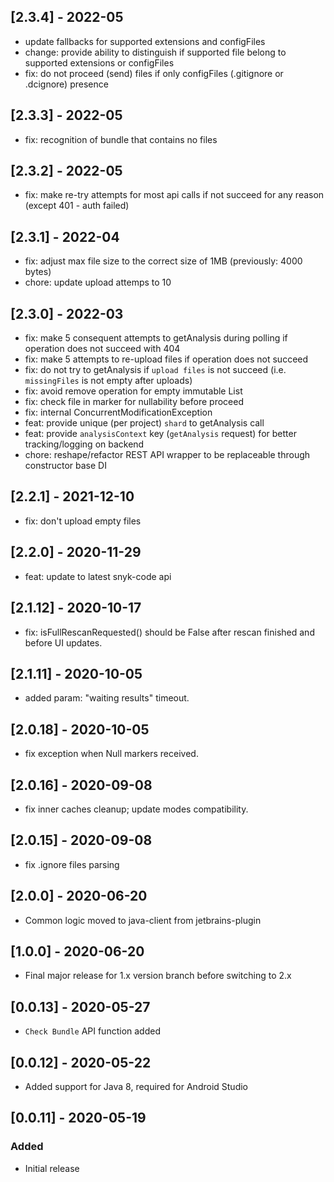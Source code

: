 ## [2.3.4] - 2022-05
- update fallbacks for supported extensions and configFiles
- change: provide ability to distinguish if supported file belong to supported extensions or configFiles 
- fix: do not proceed (send) files if only configFiles (.gitignore or .dcignore) presence

## [2.3.3] - 2022-05
- fix: recognition of bundle that contains no files

## [2.3.2] - 2022-05
- fix: make re-try attempts for most api calls if not succeed for any reason (except 401 - auth failed)

## [2.3.1] - 2022-04
- fix: adjust max file size to the correct size of 1MB (previously: 4000 bytes)
- chore: update upload attemps to 10

## [2.3.0] - 2022-03
- fix: make 5 consequent attempts to getAnalysis during polling if operation does not succeed with 404
- fix: make 5 attempts to re-upload files if operation does not succeed
- fix: do not try to getAnalysis if `upload files` is not succeed (i.e. `missingFiles` is not empty after uploads)
- fix: avoid remove operation for empty immutable List
- fix: check file in marker for nullability before proceed
- fix: internal ConcurrentModificationException 
- feat: provide unique (per project) `shard` to getAnalysis call
- feat: provide `analysisContext` key (`getAnalysis` request) for better tracking/logging on backend
- chore: reshape/refactor REST API wrapper to be replaceable through constructor base DI

## [2.2.1] - 2021-12-10
- fix: don't upload empty files

## [2.2.0] - 2020-11-29
- feat: update to latest snyk-code api

## [2.1.12] - 2020-10-17
- fix: isFullRescanRequested() should be False after rescan finished and before UI updates.

## [2.1.11] - 2020-10-05
- added param: "waiting results" timeout. 

## [2.0.18] - 2020-10-05
- fix exception when Null markers received. 

## [2.0.16] - 2020-09-08
- fix inner caches cleanup; update modes compatibility. 

## [2.0.15] - 2020-09-08
- fix .ignore files parsing

## [2.0.0] - 2020-06-20
- Common logic moved to java-client from jetbrains-plugin

## [1.0.0] - 2020-06-20
- Final major release for 1.x version branch before switching to 2.x

## [0.0.13] - 2020-05-27
- `Check Bundle` API function added

## [0.0.12] - 2020-05-22
- Added support for Java 8, required for Android Studio

## [0.0.11] - 2020-05-19
### Added
- Initial release
